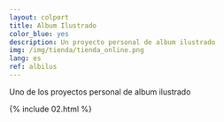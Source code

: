 ```yaml
---
layout: colport
title: Album Ilustrado
color_blue: yes
description: Un proyecto personal de album ilustrado
img: /img/tienda/tienda_online.png
lang: es
ref: albilus
---
```


Uno de los proyectos personal de album ilustrado

{% include 02.html %}
